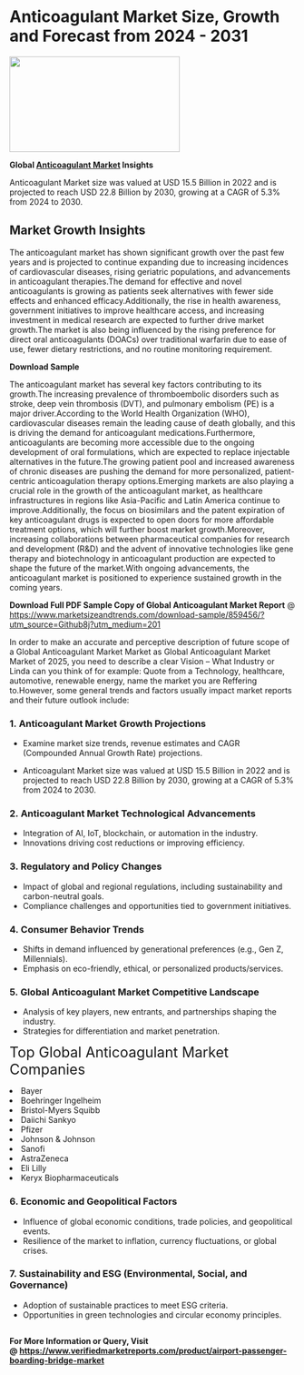 <H1>Anticoagulant Market Size, Growth and Forecast from 2024 - 2031</H1><img class="aligncenter size-medium wp-image-584254" src="https://thirdeyenews.in/wp-content/uploads/2024/09/Global-Market-Research-300x168.jpeg" alt="" width="300" height="168" /><p><strong>Global&nbsp;<a href="https://www.marketsizeandtrends.com/download-sample/859456/?utm_source=Github8j?utm_medium=201">Anticoagulant Market</a> Insights</strong></p><p>Anticoagulant Market size was valued at USD 15.5 Billion in 2022 and is projected to reach USD 22.8 Billion by 2030, growing at a CAGR of 5.3% from 2024 to 2030.</p><p><h2>Market Growth Insights</h2> <p>The anticoagulant market has shown significant growth over the past few years and is projected to continue expanding due to increasing incidences of cardiovascular diseases, rising geriatric populations, and advancements in anticoagulant therapies.The demand for effective and novel anticoagulants is growing as patients seek alternatives with fewer side effects and enhanced efficacy.Additionally, the rise in health awareness, government initiatives to improve healthcare access, and increasing investment in medical research are expected to further drive market growth.The market is also being influenced by the rising preference for direct oral anticoagulants (DOACs) over traditional warfarin due to ease of use, fewer dietary restrictions, and no routine monitoring requirement.</p> <p><strong>Download Sample</strong></p> <p>The anticoagulant market has several key factors contributing to its growth.The increasing prevalence of thromboembolic disorders such as stroke, deep vein thrombosis (DVT), and pulmonary embolism (PE) is a major driver.According to the World Health Organization (WHO), cardiovascular diseases remain the leading cause of death globally, and this is driving the demand for anticoagulant medications.Furthermore, anticoagulants are becoming more accessible due to the ongoing development of oral formulations, which are expected to replace injectable alternatives in the future.The growing patient pool and increased awareness of chronic diseases are pushing the demand for more personalized, patient-centric anticoagulation therapy options.Emerging markets are also playing a crucial role in the growth of the anticoagulant market, as healthcare infrastructures in regions like Asia-Pacific and Latin America continue to improve.Additionally, the focus on biosimilars and the patent expiration of key anticoagulant drugs is expected to open doors for more affordable treatment options, which will further boost market growth.Moreover, increasing collaborations between pharmaceutical companies for research and development (R&D) and the advent of innovative technologies like gene therapy and biotechnology in anticoagulant production are expected to shape the future of the market.With ongoing advancements, the anticoagulant market is positioned to experience sustained growth in the coming years.<p><span class=""><strong>Download Full PDF Sample Copy of Global Anticoagulant Market Report</strong> @ <a href="https://www.marketsizeandtrends.com/download-sample/859456/?utm_source=Github8j?utm_medium=201" target="_blank">https://www.marketsizeandtrends.com/download-sample/859456/?utm_source=Github8j?utm_medium=201</a></span></p><p>In order to make an accurate and perceptive description of future scope of a Global&nbsp;Anticoagulant Market Market as Global&nbsp;Anticoagulant Market Market of 2025, you need to describe a clear Vision &ndash; What Industry or Linda can you think of for example: Quote from a Technology, healthcare, automotive, renewable energy, name the market you are Reffering to.However, some general trends and factors usually impact market reports and their future outlook include:</p><h3>1.&nbsp;<strong>Anticoagulant Market Growth Projections</strong></h3><ul><li>Examine market size trends, revenue estimates and CAGR (Compounded Annual Growth Rate) projections.</li><li><p>Anticoagulant Market size was valued at USD 15.5 Billion in 2022 and is projected to reach USD 22.8 Billion by 2030, growing at a CAGR of 5.3% from 2024 to 2030.</p></li></ul><h3>2.&nbsp;<strong>Anticoagulant Market Technological Advancements</strong></h3><ul><li>Integration of AI, IoT, blockchain, or automation in the industry.</li><li>Innovations driving cost reductions or improving efficiency.</li></ul><h3>3.&nbsp;<strong>Regulatory and Policy Changes</strong></h3><ul><li>Impact of global and regional regulations, including sustainability and carbon-neutral goals.</li><li>Compliance challenges and opportunities tied to government initiatives.</li></ul><h3>4.&nbsp;<strong>Consumer Behavior Trends</strong></h3><ul><li>Shifts in demand influenced by generational preferences (e.g., Gen Z, Millennials).</li><li>Emphasis on eco-friendly, ethical, or personalized products/services.</li></ul><h3>5.&nbsp;<strong>Global Anticoagulant Market Competitive Landscape</strong></h3><ul><li>Analysis of key players, new entrants, and partnerships shaping the industry.</li><li>Strategies for differentiation and market penetration.</li></ul><p data-pm-slice="1 1 []"><span style="color: inherit; font-family: inherit; font-size: 25px;">Top Global Anticoagulant Market Companies</span></p><div class="" data-test-id=""><p><li>Bayer</li><li> Boehringer Ingelheim</li><li> Bristol-Myers Squibb</li><li> Daiichi Sankyo</li><li> Pfizer</li><li> Johnson & Johnson</li><li> Sanofi</li><li> AstraZeneca</li><li> Eli Lilly</li><li> Keryx Biopharmaceuticals</li></p></div><h3>6.&nbsp;<strong>Economic and Geopolitical Factors</strong></h3><ul><li>Influence of global economic conditions, trade policies, and geopolitical events.</li><li>Resilience of the market to inflation, currency fluctuations, or global crises.</li></ul><h3>7.&nbsp;<strong>Sustainability and ESG (Environmental, Social, and Governance)</strong></h3><ul><li>Adoption of sustainable practices to meet ESG criteria.</li><li>Opportunities in green technologies and circular economy principles.</li></ul><h2><strong style="font-size: 14px;">For More Information or Query, Visit @&nbsp;</strong><a style="background-color: #ffffff; font-size: 14px;" href="https://www.marketsizeandtrends.com/report/anticoagulant-market/" target="_blank">https://www.verifiedmarketreports.com/product/airport-passenger-boarding-bridge-market</a></h2>